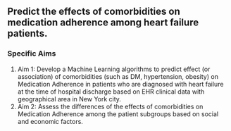 ## Predict the effects of comorbidities on medication adherence among heart failure patients.
### Specific Aims
1) Aim 1: Develop a Machine Learning algorithms to predict effect (or association) of comorbidities (such as DM, hypertension, obesity) on Medication Adherence in patients who are diagnosed with heart failure at the time of hospital discharge based on EHR clinical data with geographical area in New York city.
2) Aim 2: Assess the differences of the effects of comorbidities on Medication Adherence among the patient subgroups based on social and economic factors.

